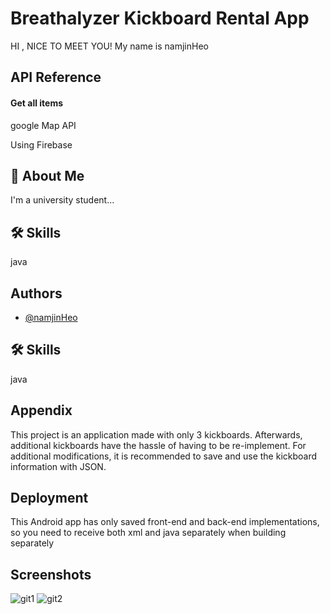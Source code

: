
# Breathalyzer Kickboard Rental App
HI , NICE TO MEET YOU! My name is namjinHeo

## API Reference

#### Get all items
google Map API 

Using Firebase



## 🚀 About Me
I'm a university student...


## 🛠 Skills
java


## Authors

- [@namjinHeo](https://www.github.com/namjincool)


## 🛠 Skills
java


## Appendix

This project is an application made with only 3 kickboards. Afterwards, additional kickboards have the hassle of having to be re-implement. For additional modifications, it is recommended to save and use the kickboard information with JSON.


## Deployment

This Android app has only saved front-end and back-end implementations, so you need to receive both xml and java separately when building separately

## Screenshots
![git1](https://user-images.githubusercontent.com/78140854/235622250-6b404164-64d5-4310-8cc1-e1819e63f734.jpg)
![git2](https://user-images.githubusercontent.com/78140854/235623500-8f6df8d0-9caf-403f-9042-1d0932016a0b.png)

